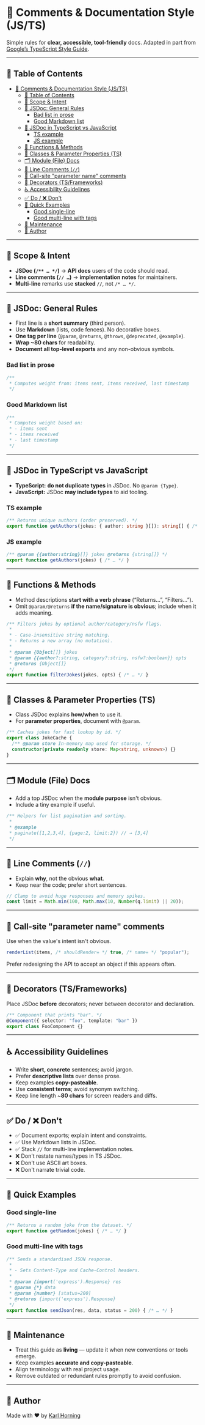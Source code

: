 # 📝 Comments & Documentation Style (JS/TS)

Simple rules for **clear, accessible, tool-friendly** docs.   Adapted in part from [Google’s TypeScript Style Guide](https://google.github.io/styleguide/tsguide.html#comments-documentation).

---

## 📖 Table of Contents

- [📝 Comments \& Documentation Style (JS/TS)](#-comments--documentation-style-jsts)
  - [📖 Table of Contents](#-table-of-contents)
  - [📌 Scope \& Intent](#-scope--intent)
  - [🧱 JSDoc: General Rules](#-jsdoc-general-rules)
    - [Bad list in prose](#bad-list-in-prose)
    - [Good Markdown list](#good-markdown-list)
  - [🧩 JSDoc in TypeScript vs JavaScript](#-jsdoc-in-typescript-vs-javascript)
    - [TS example](#ts-example)
    - [JS example](#js-example)
  - [🔧 Functions \& Methods](#-functions--methods)
  - [🧱 Classes \& Parameter Properties (TS)](#-classes--parameter-properties-ts)
  - [🗂 Module (File) Docs](#-module-file-docs)
  - [💬 Line Comments (`//`)](#-line-comments-)
  - [🧭 Call-site "parameter name" comments](#-call-site-parameter-name-comments)
  - [🎯 Decorators (TS/Frameworks)](#-decorators-tsframeworks)
  - [♿ Accessibility Guidelines](#-accessibility-guidelines)
  - [✅ Do / ❌ Don't](#-do---dont)
  - [🧪 Quick Examples](#-quick-examples)
    - [Good single-line](#good-single-line)
    - [Good multi-line with tags](#good-multi-line-with-tags)
  - [🔧 Maintenance](#-maintenance)
  - [👤 Author](#-author)

---

## 📌 Scope & Intent

- **JSDoc (`/** … */`)** → **API docs** users of the code should read.
- **Line comments (`// …`)** → **implementation notes** for maintainers.
- **Multi-line** remarks use **stacked `//`**, not `/* … */`.

---

## 🧱 JSDoc: General Rules

- First line is a **short summary** (third person).
- Use **Markdown** (lists, code fences). No decorative boxes.
- **One tag per line** (`@param`, `@returns`, `@throws`, `@deprecated`, `@example`).
- **Wrap ~80 chars** for readability.
- **Document all top-level exports** and any non-obvious symbols.

### Bad list in prose

```js
/**
 * Computes weight from: items sent, items received, last timestamp
 */
```

### Good Markdown list

```js
/**
 * Computes weight based on:
 * - items sent
 * - items received
 * - last timestamp
 */
```

---

## 🧩 JSDoc in TypeScript vs JavaScript

- **TypeScript:** **do not duplicate types** in JSDoc. No `@param {Type}`.
- **JavaScript:** JSDoc **may include types** to aid tooling.

### TS example

```ts
/** Returns unique authors (order preserved). */
export function getAuthors(jokes: { author: string }[]): string[] { /* … */ }
```

### JS example

```js
/** @param {{author:string}[]} jokes @returns {string[]} */
export function getAuthors(jokes) { /* … */ }
```

---

## 🔧 Functions & Methods

- Method descriptions **start with a verb phrase** (“Returns…”, “Filters…”).
- Omit `@param/@returns` **if the name/signature is obvious**; include when it adds meaning.

```js
/** Filters jokes by optional author/category/nsfw flags.
 *
 * - Case-insensitive string matching.
 * - Returns a new array (no mutation).
 *
 * @param {Object[]} jokes
 * @param {{author?:string, category?:string, nsfw?:boolean}} opts
 * @returns {Object[]}
 */
export function filterJokes(jokes, opts) { /* … */ }
```

---

## 🧱 Classes & Parameter Properties (TS)

- Class JSDoc explains **how/when** to use it.
- For **parameter properties**, document with `@param`.

```ts
/** Caches jokes for fast lookup by id. */
export class JokeCache {
  /** @param store In-memory map used for storage. */
  constructor(private readonly store: Map<string, unknown>) {}
}
```

---

## 🗂 Module (File) Docs

- Add a top JSDoc when the **module purpose** isn't obvious.
- Include a tiny example if useful.

```js
/** Helpers for list pagination and sorting.
 *
 * @example
 * paginate([1,2,3,4], {page:2, limit:2}) // → [3,4]
 */
```

---

## 💬 Line Comments (`//`)

- Explain **why**, not the obvious **what**.
- Keep near the code; prefer short sentences.

```js
// Clamp to avoid huge responses and memory spikes.
const limit = Math.min(100, Math.max(10, Number(q.limit) || 20));
```

---

## 🧭 Call-site "parameter name" comments

Use when the value's intent isn't obvious.

```js
renderList(items, /* shouldRender= */ true, /* name= */ "popular");
```

Prefer redesigning the API to accept an object if this appears often.

---

## 🎯 Decorators (TS/Frameworks)

Place JSDoc **before** decorators; never between decorator and declaration.

```ts
/** Component that prints "bar". */
@Component({ selector: "foo", template: "bar" })
export class FooComponent {}
```

---

## ♿ Accessibility Guidelines

- Write **short, concrete** sentences; avoid jargon.
- Prefer **descriptive lists** over dense prose.
- Keep examples **copy-pasteable**.
- Use **consistent terms**; avoid synonym switching.
- Keep line length ~**80 chars** for screen readers and diffs.

---

## ✅ Do / ❌ Don't

- ✅ Document exports; explain intent and constraints.
- ✅ Use Markdown lists in JSDoc.
- ✅ Stack `//` for multi-line implementation notes.
- ❌ Don't restate names/types in TS JSDoc.
- ❌ Don't use ASCII art boxes.
- ❌ Don't narrate trivial code.

---

## 🧪 Quick Examples

### Good single-line

```js
/** Returns a random joke from the dataset. */
export function getRandom(jokes) { /* … */ }
```

### Good multi-line with tags

```js
/** Sends a standardised JSON response.
 *
 * - Sets Content-Type and Cache-Control headers.
 *
 * @param {import('express').Response} res
 * @param {*} data
 * @param {number} [status=200]
 * @returns {import('express').Response}
 */
export function sendJson(res, data, status = 200) { /* … */ }
```

---

## 🔧 Maintenance

- Treat this guide as **living** — update it when new conventions or tools emerge.
- Keep examples **accurate and copy-pasteable**.
- Align terminology with real project usage.
- Remove outdated or redundant rules promptly to avoid confusion.

---

## 👤 Author

Made with ❤️ by [Karl Horning](https://github.com/Karl-Horning)
